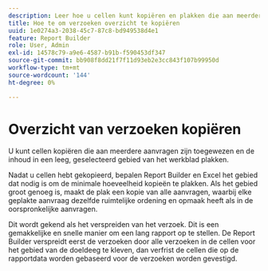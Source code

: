 ```yaml
---
description: Leer hoe u cellen kunt kopiëren en plakken die aan meerdere aanvragen zijn toegewezen.
title: Hoe te om verzoeken overzicht te kopiëren
uuid: 1e0274a3-2038-45c7-87c8-bd949538d4e1
feature: Report Builder
role: User, Admin
exl-id: 14578c79-a9e6-4587-b91b-f590453df347
source-git-commit: bb908f8dd21f7f11d93eb2e3cc843f107b99950d
workflow-type: tm+mt
source-wordcount: '144'
ht-degree: 0%

---
```


# Overzicht van verzoeken kopiëren

U kunt cellen kopiëren die aan meerdere aanvragen zijn toegewezen en de inhoud in een leeg, geselecteerd gebied van het werkblad plakken.

Nadat u cellen hebt gekopieerd, bepalen Report Builder en Excel het gebied dat nodig is om de minimale hoeveelheid kopieën te plakken. Als het gebied groot genoeg is, maakt de plak een kopie van alle aanvragen, waarbij elke geplakte aanvraag dezelfde ruimtelijke ordening en opmaak heeft als in de oorspronkelijke aanvragen.

Dit wordt gekend als het verspreiden van het verzoek. Dit is een gemakkelijke en snelle manier om een lang rapport op te stellen. De Report Builder verspreidt eerst de verzoeken door alle verzoeken in de cellen voor het gebied van de doeldeeg te kleven, dan verfrist de cellen die op de rapportdata worden gebaseerd voor de verzoeken worden gevestigd.
